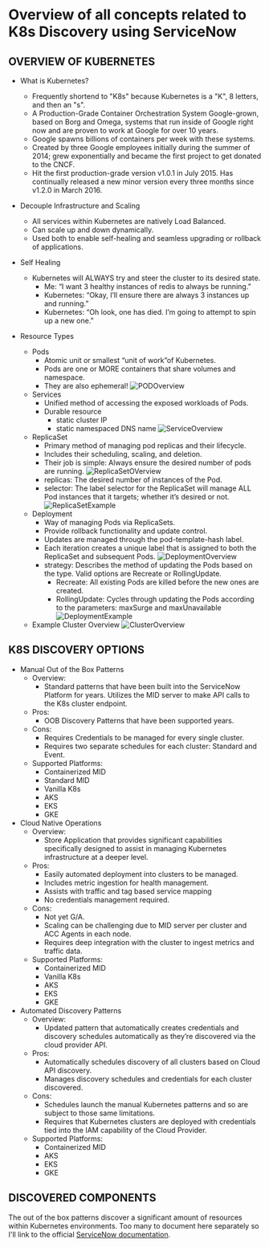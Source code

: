 # Overview of all concepts related to K8s Discovery using ServiceNow

## OVERVIEW OF KUBERNETES

- What is Kubernetes? 
    - Frequently shortend to "K8s" because Kubernetes is a "K", 8 letters, and then an "s".
    - A Production-Grade Container Orchestration System Google-grown, based on Borg and Omega, systems that run inside of Google right now and are proven to work at Google for over 10 years. 
    - Google spawns billions of containers per week with these systems.
    - Created by three Google employees initially during the summer of 2014; grew exponentially and became the first project to get donated to the CNCF.  
    - Hit the first production-grade version v1.0.1 in July 2015. Has continually released a new minor version every three months since v1.2.0 in March 2016. 
- Decouple Infrastructure and Scaling
    - All services within Kubernetes are natively Load Balanced. 
    - Can scale up and down dynamically. 
    - Used both to enable self-healing and seamless upgrading or rollback of applications.
- Self Healing
    - Kubernetes will ALWAYS try and steer the cluster to its desired state.
        - Me: “I want 3 healthy instances of redis to always be running.” 
        - Kubernetes: “Okay, I’ll ensure there are always 3 instances up and running.”
        - Kubernetes: “Oh look, one has died. I’m going to attempt to spin up a new one.”

- Resource Types
    - Pods
        - Atomic unit or smallest “unit of work”of Kubernetes.
        - Pods are one or MORE containers that share volumes and namespace.
        - They are also ephemeral!
        ![PODOverview](Pods.png "Pod Overview Image")
    - Services
        - Unified method of accessing the exposed workloads of Pods. 
        - Durable resource 
            - static cluster IP 
            - static namespaced DNS name
        ![ServiceOverview](Service.png "Service Overview Image")
    - ReplicaSet
        - Primary method of managing pod replicas and their lifecycle.
        - Includes their scheduling, scaling, and deletion.
        - Their job is simple: Always ensure the desired number of pods are running.
        ![ReplicaSetOVerview](ReplicaSet.png "ReplicaSet Overview Image")
        - replicas: The desired number of instances of the Pod. 
        - selector:  The label selector for the ReplicaSet will manage ALL Pod instances that it targets; whether it’s desired or not.
        ![ReplicaSetExample](ReplicaSetExample.png "ReplicaSet Example")
    - Deployment
        - Way of managing Pods via ReplicaSets.
        - Provide rollback functionality and update control.
        - Updates are managed through the pod-template-hash label.
        - Each iteration creates a unique label that is assigned to both the ReplicaSet and subsequent Pods.
        ![DeploymentOverview](DeploymentOverview.png "Deployment Overview Image")
        - strategy: Describes the method of updating the Pods based on the type. Valid options are Recreate or RollingUpdate.
            - Recreate: All existing Pods are killed before the new ones are created. 
            - RollingUpdate: Cycles through updating the Pods according to the parameters: maxSurge and maxUnavailable
            ![DeploymentExample](DeploymentExample.png "Deployment Example Image")
    - Example Cluster Overview
    ![ClusterOverview](ClusterOverview.png "Cluster Overview Image")

## K8S DISCOVERY OPTIONS

- Manual Out of the Box Patterns
    - Overview: 
        - Standard patterns that have been built into the ServiceNow Platform for years.  Utilizes the MID server to make API calls to the K8s cluster endpoint.
    - Pros: 
        - OOB Discovery Patterns that have been supported years.
    - Cons: 
        - Requires Credentials to be managed for every single cluster. 
        - Requires two separate schedules for each cluster: Standard and Event.
    - Supported Platforms: 
        - Containerized MID
        - Standard MID
        - Vanilla K8s
        - AKS
        - EKS
        - GKE
- Cloud Native Operations
    - Overview: 
        - Store Application that provides significant capabilities specifically designed to assist in managing Kubernetes infrastructure at a deeper level.
    - Pros: 
        - Easily automated deployment into clusters to be managed.  
        - Includes metric ingestion for health management.  
        - Assists with traffic and tag based service mapping
        - No credentials management required.  
    - Cons: 
        - Not yet G/A.
        - Scaling can be challenging due to MID server per cluster and ACC Agents in each node.  
        - Requires deep integration with the cluster to ingest metrics and traffic data.  
    - Supported Platforms: 
        - Containerized MID
        - Vanilla K8s
        - AKS
        - EKS
        - GKE
- Automated Discovery Patterns
    - Overview:
        - Updated pattern that automatically creates credentials and discovery schedules automatically as they’re discovered via the cloud provider API.
    - Pros: 
        - Automatically schedules discovery of all clusters based on Cloud API discovery. 
        - Manages discovery schedules and credentials for each cluster discovered.   
    - Cons: 
        - Schedules launch the manual Kubernetes patterns and so are subject to those same limitations.
        - Requires that Kubernetes clusters are deployed with credentials tied into the IAM capability of the Cloud Provider.  
    - Supported Platforms: 
        - Containerized MID
        - AKS
        - EKS
        - GKE

## DISCOVERED COMPONENTS

The out of the box patterns discover a significant amount of resources within Kubernetes environments.  Too many to document here separately so I'll link to the official [ServiceNow documentation](https://docs.servicenow.com/en-US/bundle/sandiego-it-operations-management/page/product/service-mapping/concept/kubernetes-discovery.html).   


<!-- 
## CORE OOB K8S DISCOVERY CONFIGURATION

## LOCAL K8S SETUP
 
## AMAZON AWS ELASTIC KUBERNETES SERIVCE (EKS)
 
## MICROSOFT AZURE KUBERNETES SERVICE (AKS)
 
## GOOGLE KUBERNETES ENGINE (GKE)
 
## RANCHER KUBERNETES ENGINE (RKE)

-->